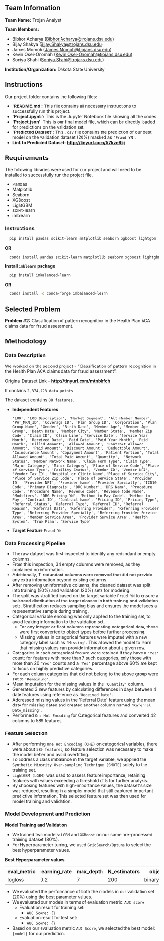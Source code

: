 ## Team Information

**Team Name:** Trojan Analyst 

**Team Members:**

- Bibhor Acharya (Bibhor.Acharya@trojans.dsu.edu)
- Bijay Shakya (Bijay.Shakya@trojans.dsu.edu)
- James Momoh (James.Momoh@trojans.dsu.edu)
- Kevin Osei-Onomah (Kevin.Osei-Onomah@trojans.dsu.edu)
- Soniya Shahi (Soniya.Shahi@trojans.dsu.edu)

**Institution/Organization:** Dakota State University

## Instructions

Our project folder contains the following files:
- **'README.md':** 	This file contains all necessary instructions to successfully run this project.
- **'Project.ipynb':** 	This is the Jupyter Notebook file showing all the codes.
- **'Project.json':** This is our final model file, which can be directly loaded for predictions on the validation set.
- **'Predicted Dataset':** This `.csv` file contains the prediction of our best model on the validation dataset (20%) masked as `'Fraud YN'`.
- **Link to Predicted Dataset:** 	__http://tinyurl.com/57kze9bj__ 

## Requirements

The following libraries were used for our project and will need to be installed to successfully run the project file.

- Pandas
- Matplotlib
- Seaborn
- XGBoost
- LightGBM
- scikit-learn
- imblearn

### Instructions

```bash
  pip install pandas scikit-learn matplotlib seaborn xgboost lightgbm
```
**OR**
```bash
  conda install pandas scikit-learn matplotlib seaborn xgboost lightgbm
```
**Install `imblearn` package**

```bash
  pip install imbalanced-learn
```
**OR**
``` bash
  conda install -c conda-forge imbalanced-learn
```
## Selected Problem
**Problem #2:** Classification of pattern recognition in the Health Plan ACA claims data for fraud assessment.

## Methodology

### Data Description

We worked on the second project -  “Classification of pattern recognition in the Health Plan ACA claims data for fraud assessment”.  

Original Dataset Link - __http://tinyurl.com/mtnbbfch__ 

It contains `2,374,928 data points`

The dataset contains `88 features`.

- **Independent Features**
  
  `'LOB', 'LOB Description', 'Market Segment', 'Alt Member Number',
  'PAT_MRN_ID', 'Coverage ID', 'Plan Group ID', 'Corporation',
  'Plan Group Name', 'Gender', 'Birth Date', 'Member Age',
  'Member Age Group', 'Death Date', 'Member City', 'Member State',
  'Member Zip Code', 'Claim ID', 'Claim Line', 'Service Date',
  'Service Year Month', 'Received Date', 'Paid Date', 'Paid Year Month', 'Paid Month', 'Billed Amount', 'Allowed Amount', 'Contract Allowed Amount', 'Paid Amount', 'Discount Amount', 'Deductible Amount', 'Coinsurance Amount', 'Copayment Amount', 'Patient Portion', 'Total Allowed Amount', 'Total Paid Amount', 'Quantity', 
  'Network Status', 'Member Network Name', 'Claim Form Type', 'Claim Type', 
  'Major Category', 'Minor Category', 'Place of Service Code', 'Place of Service Type', 'Facility Status', 'Vendor ID', 'Vendor NPI', 'Vendor Tax ID', 'Hospital or Clinic Name','Place of Service City', 'Place of Service Zip Code', 'Place of Service State', 'Provider ID', 'Provider NPI', 'Provider Name', 'Provider Specialty', 'ICD10 Code', 'Primary Diagnosis', 'DRG Number', 'DRG Name', 'Procedure Code', 'Procedure Name', 'Revenue Code', 'Revenue Code Name', 'Modifiers', 'DRG Pricing YN', 'Method to Pay Code', 'Method to Pay', 'Contract ID', 'Contract Name', 'Pricing ID', 'Pricing Type', 'Referral Status', 'Referral Type', 'Referral ID', 'Referral Reason', 'Referral Date', 'Referring Provider', 'Referring Provider Type', 'Referring Provider Specialty', 'Referring Provider Service Area', 'Member Service Area', 'Provider Service Area', 'Health System', 'True Plan', 'Service Type'`
    
- **Target Feature**
`Fraud YN`

### Data Processing Pipeline

- The raw dataset was first inspected to identify any redundant or empty columns.
- From this inspection, 34 empty columns were removed, as they contained no information.
- Additionally, 11 redundant columns were removed that did not provide any extra information beyond existing columns.
- After removing uninformative columns, the cleaned dataset was split into training (80%) and validation (20%) sets for modeling.
- The split was stratified based on the target variable `Fraud YN` to ensure a balanced distribution of the target classes in both training and validation sets. Stratification reduces sampling bias and ensures the model sees a representative sample during training.
- Categorical variable encoding was only applied to the training set, to avoid leaking information to the validation set.
  - For any integer or float columns representing categorical data, these were first converted to object types before further processing.
  - Missing values in categorical features were imputed with a new category label such as `'Missing'`. This allowed the model to learn that missing values   can provide information about a given row.
- Categories in each categorical feature were retained if they have a `'Yes'` count; for features with more than 7 such categories, only those with more than 20 `'Yes'` counts and a `'Yes'` percentage above 60% are kept to focus on highly predictive categories.
- For each column categories that did not belong to the above group were set to `'Remaining'`.
- Mean imputation for the missing values in the `'Quantity'` column.
- Generated 3 new features by calculating differences in days between 4 date features using reference as `'Received Date'`.
- Addressed missing values in the 'Referral Date' feature using the mean date for missing dates and created another column named `'Referral Date_missing'`.
 - Performed `One Hot Encoding` for Categorical features and converted 42 columns to 589 features. 

### Feature Selection

- After performing `One Hot Encoding (OHE)` on categorical variables, there were about `589 features`, so feature selection was necessary to make the model better and avoid overfitting.
- To address a class imbalance in the target variable, we applied the `Synthetic Minority Over-sampling Technique (SMOTE)` solely to the training set.
- `LightGBM (LGBM)` was used to assess feature importance, retaining features with values exceeding a threshold of 5 for further analysis.
- By choosing features with high-importance values, the dataset's size was reduced, resulting in a simpler model that still captured important predictive information. This selected feature set was then used for model training and validation.

### Model Development  and Prediction

**Model Training and Validation**

- We trained two models: `LGBM` and `XGBoost` on our same pre-processed training dataset (80%). 
- For Hyperparameter tuning, we used `GridSearch/Optuna` to select the best hyperparameter values.

**Best Hyperparameter values**

<table>
  <tr>
    <th>eval_metric</th>
    <th>learning_rate</th>
    <th>max_depth</th>
    <th>N_estimators</th>
    <th>objective</th>
  </tr>

<tr>
    <td>logloss</td>
    <td>0.2</td>
    <td>7</td>
    <td>200</td>
    <td>binary:logistic</td>
</tr>
</table>

- We evaluated the performance of both the models in our validation set (20%) using the best parameter values.
- We evaluated our models in terms of evaluation metric: `AUC score`
    - Evaluation result for training set: 
        - `AUC Score: {}`
    - Evaluation result for test set: 
        - `AUC Score: {}`
- Based on our evaluation metric `AUC Score`, we selected the best model: `{model}` for our prediction.
